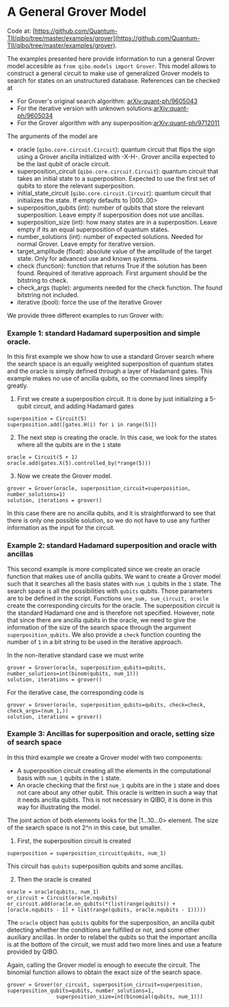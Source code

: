 # A General Grover Model
Code at: [https://github.com/Quantum-TII/qibo/tree/master/examples/grover](https://github.com/Quantum-TII/qibo/tree/master/examples/grover).

The examples presented here provide information to run a general Grover model accesible as
`from qibo.models import Grover`. This model allows to construct a general
circuit to make use of generalized Grover models to search for states on an
unstructured database. References can be checked at 

- For Grover's original search algorithm: [arXiv:quant-ph/9605043](https://arxiv.org/abs/quant-ph/9605043)
- For the iterative version with unknown solutions:[arXiv:quant-ph/9605034](https://arxiv.org/abs/quant-ph/9605034)
- For the Grover algorithm with any superposition:[arXiv:quant-ph/9712011](https://arxiv.org/abs/quant-ph/9712011)

The arguments of the model are

- oracle (`qibo.core.circuit.Circuit`): quantum circuit that flips
    the sign using a Grover ancilla initialized with -X-H-. Grover ancilla
    expected to be the last qubit of oracle circuit.
- superposition_circuit (`qibo.core.circuit.Circuit`): quantum circuit that
    takes an initial state to a superposition. Expected to use the first
    set of qubits to store the relevant superposition.
- initial_state_circuit (`qibo.core.circuit.Circuit`): quantum circuit
    that initializes the state. If empty defaults to |000..00>
- superposition_qubits (int): number of qubits that store the relevant superposition.
    Leave empty if superposition does not use ancillas.
- superposition_size (int): how many states are in a superposition.
    Leave empty if its an equal superposition of quantum states.
- number_solutions (int): number of expected solutions. Needed for normal Grover.
    Leave empty for iterative version.
- target_amplitude (float): absolute value of the amplitude of the target state. Only for
    advanced use and known systems.
- check (function): function that returns True if the solution has been
    found. Required of iterative approach.
    First argument should be the bitstring to check.
- check_args (tuple): arguments needed for the check function.
    The found bitstring not included.
- iterative (bool): force the use of the iterative Grover

We provide three different examples to run Grover with:

### Example 1: standard Hadamard superposition and simple oracle. 

In this first example we show how to use a standard Grover search where the
search space is an equally weighted superposition of quantum states and the oracle
is simply defined through a layer of Hadamard gates. This example makes no use of 
ancilla qubits, so the command lines simplify greatly. 
1. First we create a superposition circuit. It is done by just initializing a 5-qubit circuit,
and adding Hadamard gates
```text
superposition = Circuit(5) 
superposition.add([gates.H(i) for i in range(5)])
```

2. The next step is creating the oracle. In this case, we look for the states where all the 
qubits are in the `1` state
```text
oracle = Circuit(5 + 1)
oracle.add(gates.X(5).controlled_by(*range(5)))
```

3. Now we create the Grover model.
```text
grover = Grover(oracle, superposition_circuit=superposition, number_solutions=1)
solution, iterations = grover()
```
   In this case there are no ancilla qubits, and it is straightforward to see that there is only
one possible solution, so we do not have to use any further information as the input for the circuit.
   
### Example 2: standard Hadamard superposition and oracle with ancillas

This second example is more complicated since we create an oracle function that makes use of ancilla qubits.
We want to create a Grover model such that it searches all the basis states with `num_1` qubits in the
`1` state. The search space is all the possibilities with `qubits` qubits. Those parameters
are to be defined in the script. Functions `one_sum, sum_circuit, oracle` create the corresponding circuits for the oracle.
The superposition circuit is the standard Hadamard one and is therefore not specified. However, note that since 
there are ancilla qubits in the oracle, we need to give the information of the size of the search space through the
argument `superposition_qubits`. We also provide a `check` function counting the number of `1` in a bit string to be used 
in the iterative approach.

In the non-iterative standard case we must write
```text
grover = Grover(oracle, superposition_qubits=qubits, number_solutions=int(binom(qubits, num_1)))
solution, iterations = grover()
```

For the iterative case, the corresponding code is 
```text
grover = Grover(oracle, superposition_qubits=qubits, check=check, check_args=(num_1,))
solution, iterations = grover()
```


### Example 3: Ancillas for superposition and oracle, setting size of search space

In this third example we create a Grover model with two components:
- A superposition circuit creating all the elements in the computational basis with `num_1` qubits in the `1` state.
- An oracle checking that the first `num_1` qubits are in the `1` state and does not care about any other qubit. This
oracle is written in such a way that it needs ancilla qubits. This is not necessary in QIBO, it is done in this way for
  illustrating the model.

The joint action of both elements looks for the |1...10...0> element. The size of the search space is not 2^n in this case, 
but smaller. 

1. First, the superposition circuit is created
```text
superposition = superposition_circuit(qubits, num_1)
```
This circuit has `qubits` superposition qubits and some ancillas.

2. Then the oracle is created
```text
oracle = oracle(qubits, num_1)
or_circuit = Circuit(oracle.nqubits)
or_circuit.add(oracle.on_qubits(*(list(range(qubits)) + [oracle.nqubits - 1] + list(range(qubits, oracle.nqubits - 1)))))
```
The `oracle` object has `qubits` qubits for the superposition, an ancilla qubit detecting whether the conditions are 
fulfilled or not, and some other auxiliary ancillas. In order to relabel the qubits so that the important ancilla is
at the bottom of the circuit, we must add two more lines and use a feature provided by QIBO.

Again, calling the Grover model is enough to execute the circuit. The binomial function allows to obtain the exact size
of the search space.
```text
grover = Grover(or_circuit, superposition_circuit=superposition, superposition_qubits=qubits, number_solutions=1,
                superposition_size=int(binomial(qubits, num_1)))
```
